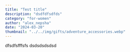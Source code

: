 ```yaml
---
title: "Test title"
description: "dsdfdfsdfds"
category: "for-women"
author: "alex_nepsha"
date: "2024-03-20"
thumbnail: "../../img/gifts/adventure_accessories.webp"
---
```


dfsdfsfffsfs dsdsdsdsdsd
